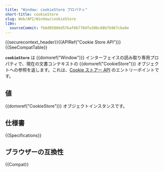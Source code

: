 ```yaml
---
title: "Window: cookieStore プロパティ"
short-title: cookieStore
slug: Web/API/Window/cookieStore
l10n:
  sourceCommit: fb6d05866d57baf66770dfa30bc88b7b967cba9e
---
```


{{securecontext_header}}{{APIRef("Cookie Store API")}}{{SeeCompatTable}}

**`cookieStore`** は {{domxref("Window")}} インターフェイスの読み取り専用プロパティで、現在の文書コンテキストの {{domxref("CookieStore")}} オブジェクトへの参照を返します。これは、[Cookie ストアー API](/en-US/docs/Web/API/Cookie_Store_API) のエントリーポイントです。

## 値

{{domxref("CookieStore")}} オブジェクトインスタンスです。

## 仕様書

{{Specifications}}

## ブラウザーの互換性

{{Compat}}
